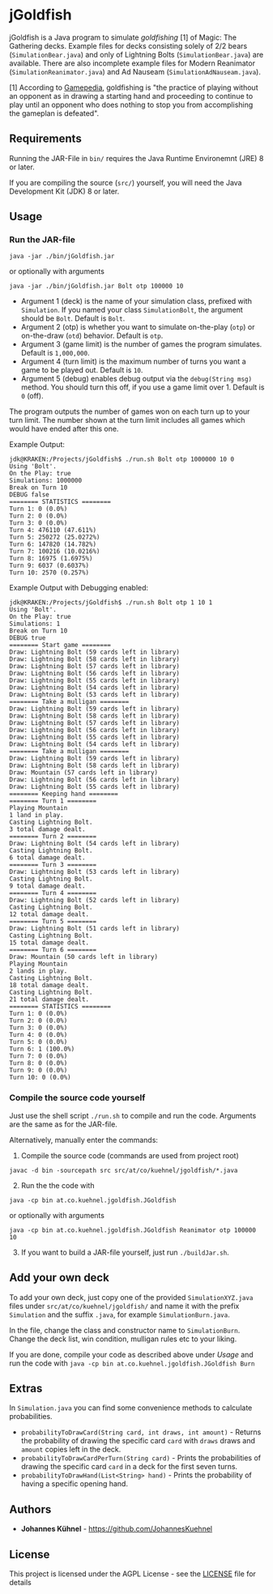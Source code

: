 # jGoldfish
jGoldfish is a Java program to simulate _goldfishing_ [1] of Magic: The Gathering decks. Example files for decks consisting solely of 2/2 bears (`SimulationBear.java`) and only of Lightning Bolts (`SimulationBear.java`) are available. There are also incomplete example files for Modern Reanimator (`SimulationReanimator.java`) and Ad Nauseam (`SimulationAdNauseam.java`).

[1] According to [Gamepedia](https://mtg.gamepedia.com/Goldfishing), goldfishing is "the practice of playing without an opponent as in drawing a starting hand and proceeding to continue to play until an opponent who does nothing to stop you from accomplishing the gameplan is defeated".

## Requirements
Running the JAR-File in `bin/` requires the Java Runtime Environemnt (JRE) 8 or later.

If you are compiling the source (`src/`) yourself, you will need the Java Development Kit (JDK) 8 or later.

## Usage

### Run the JAR-file
```
java -jar ./bin/jGoldfish.jar
```
or optionally with arguments
```
java -jar ./bin/jGoldfish.jar Bolt otp 100000 10
```

  * Argument 1 (deck) is the name of your simulation class, prefixed with `Simulation`. If you named your class `SimulationBolt`, the argument should be `Bolt`. Default is `Bolt`.
  * Argument 2 (otp) is whether you want to simulate on-the-play (`otp`) or on-the-draw (`otd`) behavior. Default is `otp`.
  * Argument 3 (game limit) is the number of games the program simulates. Default is `1,000,000`.
  * Argument 4 (turn limit) is the maximum number of turns you want a game to be played out. Default is `10`.
  * Argument 5 (debug) enables debug output via the `debug(String msg)` method. You should turn this off, if you use a game limit over 1. Default is `0` (off).

The program outputs the number of games won on each turn up to your turn limit. The number shown at the turn limit includes all games which would have ended after this one.

Example Output:
```
jdk@KRAKEN:/Projects/jGoldfish$ ./run.sh Bolt otp 1000000 10 0
Using 'Bolt'.
On the Play: true
Simulations: 1000000
Break on Turn 10
DEBUG false
======== STATISTICS ========
Turn 1: 0 (0.0%)
Turn 2: 0 (0.0%)
Turn 3: 0 (0.0%)
Turn 4: 476110 (47.611%)
Turn 5: 250272 (25.0272%)
Turn 6: 147820 (14.782%)
Turn 7: 100216 (10.0216%)
Turn 8: 16975 (1.6975%)
Turn 9: 6037 (0.6037%)
Turn 10: 2570 (0.257%)
```

Example Output with Debugging enabled:
```
jdk@KRAKEN:/Projects/jGoldfish$ ./run.sh Bolt otp 1 10 1
Using 'Bolt'.
On the Play: true
Simulations: 1
Break on Turn 10
DEBUG true
======== Start game ========
Draw: Lightning Bolt (59 cards left in library)
Draw: Lightning Bolt (58 cards left in library)
Draw: Lightning Bolt (57 cards left in library)
Draw: Lightning Bolt (56 cards left in library)
Draw: Lightning Bolt (55 cards left in library)
Draw: Lightning Bolt (54 cards left in library)
Draw: Lightning Bolt (53 cards left in library)
======== Take a mulligan ========
Draw: Lightning Bolt (59 cards left in library)
Draw: Lightning Bolt (58 cards left in library)
Draw: Lightning Bolt (57 cards left in library)
Draw: Lightning Bolt (56 cards left in library)
Draw: Lightning Bolt (55 cards left in library)
Draw: Lightning Bolt (54 cards left in library)
======== Take a mulligan ========
Draw: Lightning Bolt (59 cards left in library)
Draw: Lightning Bolt (58 cards left in library)
Draw: Mountain (57 cards left in library)
Draw: Lightning Bolt (56 cards left in library)
Draw: Lightning Bolt (55 cards left in library)
======== Keeping hand ========
======== Turn 1 ========
Playing Mountain
1 land in play.
Casting Lightning Bolt.
3 total damage dealt.
======== Turn 2 ========
Draw: Lightning Bolt (54 cards left in library)
Casting Lightning Bolt.
6 total damage dealt.
======== Turn 3 ========
Draw: Lightning Bolt (53 cards left in library)
Casting Lightning Bolt.
9 total damage dealt.
======== Turn 4 ========
Draw: Lightning Bolt (52 cards left in library)
Casting Lightning Bolt.
12 total damage dealt.
======== Turn 5 ========
Draw: Lightning Bolt (51 cards left in library)
Casting Lightning Bolt.
15 total damage dealt.
======== Turn 6 ========
Draw: Mountain (50 cards left in library)
Playing Mountain
2 lands in play.
Casting Lightning Bolt.
18 total damage dealt.
Casting Lightning Bolt.
21 total damage dealt.
======== STATISTICS ========
Turn 1: 0 (0.0%)
Turn 2: 0 (0.0%)
Turn 3: 0 (0.0%)
Turn 4: 0 (0.0%)
Turn 5: 0 (0.0%)
Turn 6: 1 (100.0%)
Turn 7: 0 (0.0%)
Turn 8: 0 (0.0%)
Turn 9: 0 (0.0%)
Turn 10: 0 (0.0%)
```

### Compile the source code yourself

Just use the shell script `./run.sh` to compile and run the code. Arguments are the same as for the JAR-file.

Alternatively, manually enter the commands:

1. Compile the source code (commands are used from project root)
```
javac -d bin -sourcepath src src/at/co/kuehnel/jgoldfish/*.java
```

2. Run the the code with
```
java -cp bin at.co.kuehnel.jgoldfish.JGoldfish
```
or optionally with arguments
```
java -cp bin at.co.kuehnel.jgoldfish.JGoldfish Reanimator otp 100000 10
```

3. If you want to build a JAR-file yourself, just run `./buildJar.sh`.

## Add your own deck

To add your own deck, just copy one of the provided `SimulationXYZ.java` files under `src/at/co/kuehnel/jgoldfish/` and name it with the prefix `Simulation` and the suffix `.java`, for example `SimulationBurn.java`.

In the file, change the class and constructor name to `SimulationBurn`. Change the deck list, win condition, mulligan rules etc to your liking.

If you are done, compile your code as described above under *Usage* and run the code with
```java -cp bin at.co.kuehnel.jgoldfish.JGoldfish Burn```

## Extras

In `Simulation.java` you can find some convenience methods to calculate probabilities.

* `probabilityToDrawCard(String card, int draws, int amount)` - Returns the probability of drawing the specific card `card` with `draws` draws and `amount` copies left in the deck.
* `probabilityToDrawCardPerTurn(String card)` - Prints the probabilities of drawing the specific card `card` in a deck for the first seven turns.
* `probabilityToDrawHand(List<String> hand)` - Prints the probability of having a specific opening hand.

## Authors
* **Johannes Kühnel** - https://github.com/JohannesKuehnel

## License
This project is licensed under the AGPL License - see the [LICENSE](LICENSE) file for details